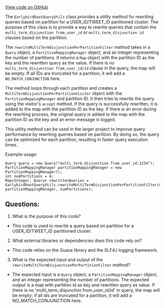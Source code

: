 [View code on GitHub](https://github.com/misbahsy/the-algorithm/src/java/com/twitter/search/earlybird_root/EarlybirdRootQueryUtils.java)

The `EarlybirdRootQueryUtils` class provides a utility method for rewriting queries based on partition for a USER_ID/TWEET_ID partitioned cluster. The purpose of this class is to provide a way to rewrite queries that contain the `multi_term_disjunction from_user_id` or `multi_term_disjunction id` clauses based on the partition. 

The `rewriteMultiTermDisjunctionPerPartitionFilter` method takes in a `Query` object, a `PartitionMappingManager` object, and an integer representing the number of partitions. It returns a `Map` object with the partition ID as the key and the rewritten query as the value. If there is no `multi_term_disjunction from_user_id/id` clause in the query, the map will be empty. If all IDs are truncated for a partition, it will add a `NO_MATCH_CONJUNCTION` here.

The method loops through each partition and creates a `MultiTermDisjunctionPerPartitionVisitor` object with the `PartitionMappingManager` and partition ID. It then tries to rewrite the query using the visitor's `accept` method. If the query is successfully rewritten, it is added to the map with the partition ID as the key. If there is an error during the rewriting process, the original query is added to the map with the partition ID as the key and an error message is logged.

This utility method can be used in the larger project to improve query performance by rewriting queries based on partition. By doing so, the query can be optimized for each partition, resulting in faster query execution times. 

Example usage:

```
Query query = new Query("multi_term_disjunction from_user_id:1234");
PartitionMappingManager partitionMappingManager = new PartitionMappingManager();
int numPartitions = 4;
Map<Integer, Query> rewrittenQueries = EarlybirdRootQueryUtils.rewriteMultiTermDisjunctionPerPartitionFilter(query, partitionMappingManager, numPartitions);
```
## Questions: 
 1. What is the purpose of this code?
- This code is used to rewrite a query based on partition for a USER_ID/TWEET_ID partitioned cluster.

2. What external libraries or dependencies does this code rely on?
- This code relies on the Guava library and the SLF4J logging framework.

3. What is the expected input and output of the `rewriteMultiTermDisjunctionPerPartitionFilter` method?
- The expected input is a `Query` object, a `PartitionMappingManager` object, and an integer representing the number of partitions. The expected output is a map with partition id as key and rewritten query as value. If there is no 'multi_term_disjunction from_user_id/id' in query, the map will be empty; if all ids are truncated for a partition, it will add a NO_MATCH_CONJUNCTION here.